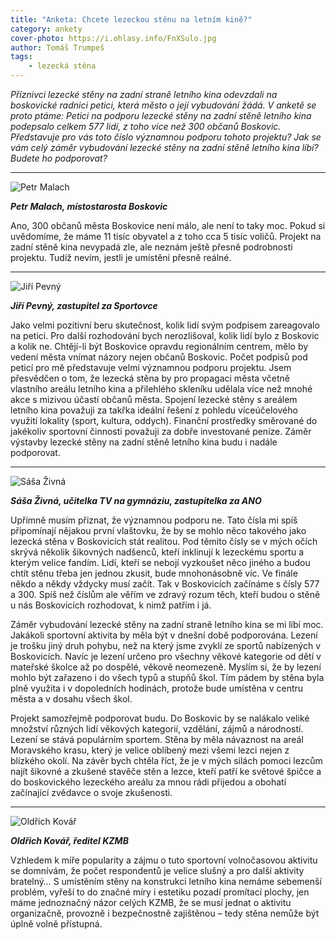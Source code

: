 ```yaml
---
title: "Anketa: Chcete lezeckou stěnu na letním kině?"
category: ankety
cover-photo: https://i.ohlasy.info/FnXSulo.jpg
author: Tomáš Trumpeš
tags:
    - lezecká stěna
---
```


*Příznivci lezecké stěny na zadní straně letního kina odevzdali na boskovické radnici petici, která město o její vybudování žádá. V anketě se proto ptáme:
Petici na podporu lezecké stěny na zadní stěně letního kina podepsalo celkem 577 lidí, z toho více než 300 občanů Boskovic. Představuje pro vás toto číslo významnou podporu tohoto projektu? Jak se vám celý záměr vybudování lezecké stěny na zadní stěně letního kina líbí? Budete ho podporovat?*

---

<img src="https://i.ohlasy.info/kcshgHa.jpg" class="profile-picture" alt="Petr Malach">

***Petr Malach, místostarosta Boskovic***

Ano, 300 občanů města Boskovice není málo, ale není to taky moc. Pokud si uvědomíme, že máme 11 tisíc obyvatel a z toho cca 5 tisíc voličů. Projekt na zadní stěně kina nevypadá zle, ale neznám ještě přesně podrobnosti projektu. Tudíž nevím, jestli je umístění přesně reálné.

---

<img src="https://i.ohlasy.info/GbNAbLa.jpg" class="profile-picture" alt="Jiří Pevný">

***Jiří Pevný, zastupitel za Sportovce***

Jako velmi pozitivní beru skutečnost, kolik lidí svým podpisem zareagovalo na petici. Pro další rozhodování bych nerozlišoval, kolik lidí bylo z Boskovic a kolik ne. Chtějí-li být Boskovice opravdu regionálním centrem, mělo by vedení města vnímat názory nejen občanů Boskovic. Počet podpisů pod peticí pro mě představuje velmi významnou podporu projektu. Jsem přesvědčen o tom, že lezecká stěna by pro propagaci města včetně vlastního areálu letního kina a přilehlého skleníku udělala více než mnohé akce s mizivou účastí občanů města. Spojení lezecké stěny s areálem letního kina považuji za takřka ideální řešení z pohledu víceúčelového využití lokality (sport, kultura, oddych). Finanční prostředky směrované do jakékoliv sportovní činnosti považuji za dobře investované peníze. Záměr výstavby lezecké stěny na zadní stěně letního kina budu i nadále podporovat.

---

<img src="https://i.ohlasy.info/x5AFgXm.jpg" class="profile-picture" alt="Sáša Živná">

***Sáša Živná, učitelka TV na gymnáziu, zastupitelka za ANO***

Upřímně musím přiznat, že významnou podporu ne. Tato čísla mi spíš připomínají nějakou první vlaštovku, že by se mohlo něco takového jako lezecká stěna v Boskovicích stát realitou. Pod těmito čísly se v mých očích skrývá několik šikovných nadšenců, kteří inklinují k lezeckému sportu a kterým velice fandím. Lidí, kteří se nebojí vyzkoušet něco jiného a budou chtít stěnu třeba jen jednou zkusit, bude mnohonásobně víc. Ve finále někdo a někdy vždycky musí začít. Tak v Boskovicích začínáme s čísly 577 a 300. Spíš než číslům ale věřím ve zdravý rozum těch, kteří budou o stěně u nás Boskovicích rozhodovat, k nimž patřím i já.

Záměr vybudování lezecké stěny na zadní straně letního kina se mi líbí moc. Jakákoli sportovní aktivita by měla být v dnešní době podporována. Lezení je trošku jiný druh pohybu, než na který jsme zvyklí ze sportů nabízených v Boskovicích. Navíc je lezení určeno pro všechny věkové kategorie od dětí v mateřské školce až po dospělé, věkově neomezeně. Myslím si, že by lezení mohlo být zařazeno i do všech typů a stupňů škol. Tím pádem by stěna byla plně využita i v dopoledních hodinách, protože bude umístěna v centru města a v dosahu všech škol.

Projekt samozřejmě podporovat budu. Do Boskovic by se nalákalo veliké množství různých lidí věkových kategorií, vzdělání, zájmů a národností. Lezení se stává populárním sportem. Stěna by měla návaznost na areál Moravského krasu, který je velice oblíbený mezi všemi lezci nejen z blízkého okolí. Na závěr bych chtěla říct, že je v mých silách pomoci lezcům najít šikovné a zkušené stavěče stěn a lezce, kteří patří ke světové špičce a do boskovického lezeckého areálu za mnou rádi přijedou a obohatí začínající zvědavce o svoje zkušenosti.

---

<img src="https://i.ohlasy.info/8tELAVA.jpg" class="profile-picture" alt="Oldřich Kovář">

***Oldřich Kovář, ředitel KZMB***

Vzhledem k míře popularity a zájmu o tuto sportovní volnočasovou aktivitu se domnívám, že počet respondentů je velice slušný a pro další aktivity bratelný… S umístěním stěny na konstrukci letního kina nemáme sebemenší problém, vyřeší to do značné míry i estetiku pozadí promítací plochy, jen máme jednoznačný názor celých KZMB, že se musí jednat o aktivitu organizačně, provozně i bezpečnostně zajištěnou – tedy stěna nemůže být úplně volně přístupná.
